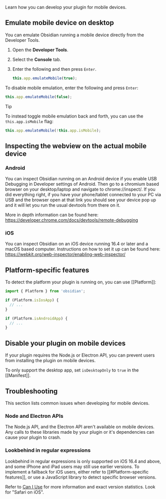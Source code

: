 Learn how you can develop your plugin for mobile devices.

## Emulate mobile device on desktop

You can emulate Obsidian running a mobile device directly from the Developer Tools.

1. Open the **Developer Tools**.
2. Select the **Console** tab.
3. Enter the following and then press `Enter`.

   ```ts
   this.app.emulateMobile(true);
   ```

To disable mobile emulation, enter the following and press `Enter`:

```ts
this.app.emulateMobile(false);
```

> [!tip]
> To instead toggle mobile emulation back and forth, you can use the `this.app.isMobile` flag:
>
> ```ts
> this.app.emulateMobile(!this.app.isMobile);
> ```

## Inspecting the webview on the actual mobile device

### Android

You can inspect Obsidian running on an Android device if you enable USB Debugging in Developer settings of Android. Then go to a chromium based browser on your desktop/laptop and navigate to chrome://inspect/. If you did everything right, if you have your phone/tablet connected to your PC via USB and the browser open at that link you should see your device pop up and it will let you run the usual devtools from there on it.

More in depth information can be found here: https://developer.chrome.com/docs/devtools/remote-debugging

### iOS

You can inspect Obsidian on an iOS device running 16.4 or later and a macOS based computer. Instructions on how to set it up can be found here: https://webkit.org/web-inspector/enabling-web-inspector/

## Platform-specific features

To detect the platform your plugin is running on, you can use [[Platform]]:

```ts
import { Platform } from 'obsidian';

if (Platform.isIosApp) {
  // ...
}

if (Platform.isAndroidApp) {
  // ...
}
```

## Disable your plugin on mobile devices

If your plugin requires the Node.js or Electron API, you can prevent users from installing the plugin on mobile devices.

To only support the desktop app, set `isDesktopOnly` to `true` in the [[Manifest]].

## Troubleshooting

This section lists common issues when developing for mobile devices.

### Node and Electron APIs

The Node.js API, and the Electron API aren't available on mobile devices. Any calls to these libraries made by your plugin or it's dependencies can cause your plugin to crash.

### Lookbehind in regular expressions

Lookbehind in regular expressions is only supported on iOS 16.4 and above, and some iPhone and iPad users may still use earlier versions. To implement a fallback for iOS users, either refer to [[#Platform-specific features]], or use a JavaScript library to detect specific browser versions.

Refer to [Can I Use](https://caniuse.com/js-regexp-lookbehind) for more information and exact version statistics. Look for "Safari on iOS".
